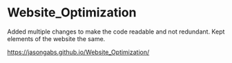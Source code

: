 # Website_Optimization

Added multiple changes to make the code readable and not redundant.
Kept elements of the website the same.

https://jasongabs.github.io/Website_Optimization/

